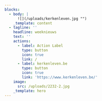 ```yaml
---
blocks:
  - body: |
      ![](/uploads/kerkenleven.jpg "")
    _template: content
  - tagline: ''
    headline: weeknieuws
    text: ''
    actions:
      - label: Action Label
        type: button
        icon: true
        link: /
      - label: kerkenleven.be
        type: button
        icon: true
        link: 'https://www.kerkenleven.be/'
    image:
      src: /uploads/2232-2.jpg
    _template: hero
---
```


